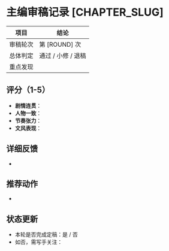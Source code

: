 # 主编审稿记录 [CHAPTER_SLUG]

| 项目 | 结论 |
| ---- | ---- |
| 审稿轮次 | 第 [ROUND] 次 |
| 总体判定 | 通过 / 小修 / 退稿 |
| 重点发现 | |

## 评分（1-5）
- **剧情连贯**：
- **人物一致**：
- **节奏张力**：
- **文风表现**：

## 详细反馈
- 

## 推荐动作
- 

## 状态更新
- 本轮是否完成定稿：是 / 否
- 如否，需写手关注：
